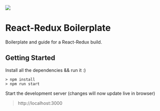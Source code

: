 ![](http://https://github.com/BiggaHD/Redux_Boilerplate/Redux_Boilerplate.png)

# React-Redux Boilerplate

Boilerplate and guide for a React-Redux build.

## Getting Started

Install all the dependencies && run it :)
```
> npm install
> npm run start
```
Start the development server (changes will now update live in browser)
> http://localhost:3000